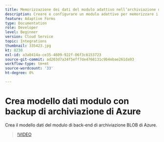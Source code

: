 ```yaml
---
title: Memorizzazione dei dati del modulo adattivo nell’archiviazione di Azure
description: Creare e configurare un modulo adattivo per memorizzare i dati nell’archiviazione di Azure
feature: Adaptive Forms
type: Documentation
role: Developer
level: Beginner
version: Cloud Service
topic: Integrations
thumbnail: 335423.jpg
kt: 8230
exl-id: a3a0414a-ce35-4609-922f-06f3c6153723
source-git-commit: ad203d7a34f5eff7de4768131c9b4ebae261da93
workflow-type: tm+mt
source-wordcount: '33'
ht-degree: 0%

---
```


# Crea modello dati modulo con backup di archiviazione di Azure

Crea il modello dati del modulo di back-end di archiviazione BLOB di Azure.

>[!VIDEO](https://video.tv.adobe.com/v/335423/?quality=12&learn=on)
